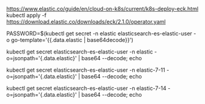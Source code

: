 https://www.elastic.co/guide/en/cloud-on-k8s/current/k8s-deploy-eck.html
kubectl apply -f https://download.elastic.co/downloads/eck/2.1.0/operator.yaml

PASSWORD=$(kubectl get secret -n elastic elasticsearch-es-elastic-user -o go-template='{{.data.elastic | base64decode}}')

kubectl get secret elasticsearch-es-elastic-user -n elastic -o=jsonpath='{.data.elastic}' | base64 --decode; echo

kubectl get secret elasticsearch-es-elastic-user -n elastic-7-11 -o=jsonpath='{.data.elastic}' | base64 --decode; echo

kubectl get secret elasticsearch-es-elastic-user -n elastic-7-14 -o=jsonpath='{.data.elastic}' | base64 --decode; echo
